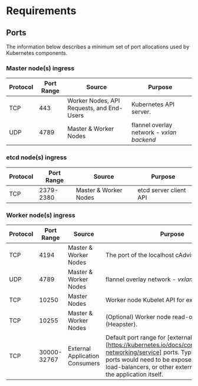 # Requirements

## Ports

The information below describes a minimum set of port allocations used by Kubernetes components.

### Master node(s) ingress

| Protocol | Port Range | Source                                    | Purpose                |
-----------|------------|-------------------------------------------|------------------------|
| TCP      | 443        | Worker Nodes, API Requests, and End-Users | Kubernetes API server. |
| UDP      | 4789       | Master & Worker Nodes                     | flannel overlay network - *vxlan backend* |

### etcd node(s) ingress

| Protocol | Port Range | Source                | Purpose                                          |
-----------|------------|-----------------------|--------------------------------------------------|
| TCP      | 2379-2380  | Master & Worker Nodes | etcd server client API                           |

### Worker node(s) ingress

| Protocol | Port Range  | Source                         | Purpose                                                                |
-----------|-------------|--------------------------------|------------------------------------------------------------------------|
| TCP      | 4194        | Master & Worker Nodes          | The port of the localhost cAdvisor endpoint |
| UDP      | 4789        | Master & Worker Nodes          | flannel overlay network - *vxlan backend* |
| TCP      | 10250       | Master Nodes                   | Worker node Kubelet API for exec and logs.                                  |
| TCP      | 10255       | Master & Worker Nodes          | (Optional) Worker node read-only Kubelet API (Heapster).               |
| TCP      | 30000-32767 | External Application Consumers | Default port range for [external service][https://kubernetes.io/docs/concepts/services-networking/service] ports. Typically, these ports would need to be exposed to external load-balancers, or other external consumers of the application itself. |

